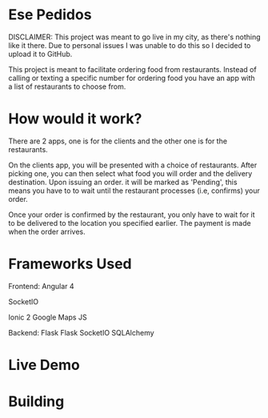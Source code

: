# Ese Pedidos

DISCLAIMER: This project was meant to go live in my city, as there's nothing like it there. Due to personal issues I was unable to do this so I decided to upload it to GitHub.

This project is meant to facilitate ordering food from restaurants. Instead of calling or texting a specific number for ordering food you have an app with a list of restaurants to choose from.

# How would it work?

There are 2 apps, one is for the clients and the other one is for the restaurants.

On the clients app, you will be presented with a choice of restaurants. After picking one, you can then select what food you will order and the delivery destination. Upon issuing an order. it will be marked as 'Pending', this means you have to to wait until the restaurant processes (i.e, confirms) your order.

Once your order is confirmed by the restaurant, you only have to wait for it to be delivered to the location you specified earlier. The payment is made when the order arrives.

# Frameworks Used

Frontend:
Angular 4

SocketIO

Ionic 2
Google Maps JS

Backend:
Flask
Flask SocketIO
SQLAlchemy

# Live Demo

# Building


